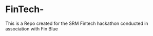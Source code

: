 # FinTech-
This is a Repo created for the SRM Fintech hackathon conducted in association with Fin Blue
